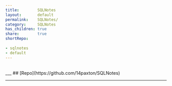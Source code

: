 ```yaml
---  
title:        SQLNotes          
layout:       default          
permalink:    SQLNotes/          
category:     SQLNotes          
has_children: true          
share:        true          
shortRepo:        
        
- sqlnotes  
- default         
---  
```

        
<br/>          
___          
## [Repo](https://github.com/14paxton/SQLNotes)          
        
***